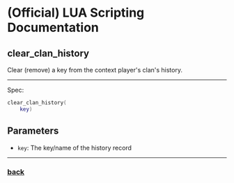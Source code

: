 
# (Official) LUA Scripting Documentation

## clear_clan_history

Clear (remove) a key from the context player's clan's history.

___

Spec:

```lua
clear_clan_history(
	key)
```

## Parameters

- `key`: The key/name of the history record

___

### [back](../history)
